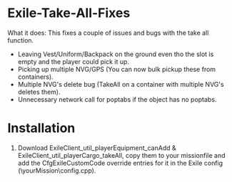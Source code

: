 # Exile-Take-All-Fixes


What it does: This fixes a couple of issues and bugs with the take all function.
- Leaving Vest/Uniform/Backpack on the ground even tho the slot is empty and the player could pick it up.
- Picking up multiple NVG/GPS (You can now bulk pickup these from containers).
- Multiple NVG's delete bug (TakeAll on a container with multiple NVG's deletes them). 
- Unnecessary network call for poptabs if the object has no poptabs.

# Installation
1. Download ExileClient_util_playerEquipment_canAdd & ExileClient_util_playerCargo_takeAll, copy them to your missionfile and add the CfgExileCustomCode override entries for it in the Exile config (\yourMission\config.cpp).
